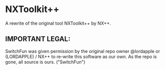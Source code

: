 # NXToolkit++
A rewrite of the original tool NXToolkit++ by NX++.
<h2>IMPORTANT LEGAL:</h2>
<br\>
SwitchFun was given permission by the original repo owner @lordapple or (LORDAPPLE) / NX++ to re-write this software as our own.
<br\>
As the repo is gone, all source is ours. ("SwitchFun")
<br\>

